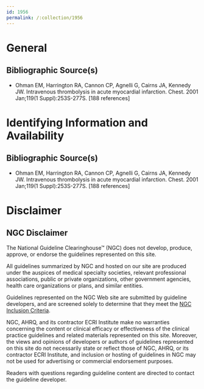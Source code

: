 ```yaml
---
id: 1956
permalink: /:collection/1956
---
```


# General

## Bibliographic Source(s)

- Ohman EM, Harrington RA, Cannon CP, Agnelli G, Cairns JA, Kennedy JW. Intravenous thrombolysis in acute myocardial infarction. Chest. 2001 Jan;119(1 Suppl):253S-277S. [188 references]

# Identifying Information and Availability

## Bibliographic Source(s)

- Ohman EM, Harrington RA, Cannon CP, Agnelli G, Cairns JA, Kennedy JW. Intravenous thrombolysis in acute myocardial infarction. Chest. 2001 Jan;119(1 Suppl):253S-277S. [188 references]

# Disclaimer

## NGC Disclaimer

The National Guideline Clearinghouse™ (NGC) does not develop, produce, approve, or endorse the guidelines represented on this site.

All guidelines summarized by NGC and hosted on our site are produced under the auspices of medical specialty societies, relevant professional associations, public or private organizations, other government agencies, health care organizations or plans, and similar entities.

Guidelines represented on the NGC Web site are submitted by guideline developers, and are screened solely to determine that they meet the [NGC Inclusion Criteria](/help-and-about/summaries/inclusion-criteria).

NGC, AHRQ, and its contractor ECRI Institute make no warranties concerning the content or clinical efficacy or effectiveness of the clinical practice guidelines and related materials represented on this site. Moreover, the views and opinions of developers or authors of guidelines represented on this site do not necessarily state or reflect those of NGC, AHRQ, or its contractor ECRI Institute, and inclusion or hosting of guidelines in NGC may not be used for advertising or commercial endorsement purposes.

Readers with questions regarding guideline content are directed to contact the guideline developer.

